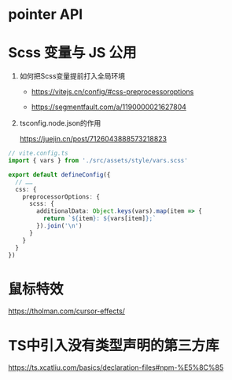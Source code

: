 # pointer API

# Scss 变量与 JS 公用

1. 如何把Scss变量提前打入全局环境

    * https://vitejs.cn/config/#css-preprocessoroptions

    * https://segmentfault.com/a/1190000021627804

2. tsconfig.node.json的作用

    https://juejin.cn/post/7126043888573218823

```ts
// vite.config.ts
import { vars } from './src/assets/style/vars.scss'

export default defineConfig({
  // ……
  css: {
    preprocessorOptions: {
      scss: {
        additionalData: Object.keys(vars).map(item => {
          return `${item}: ${vars[item]};`
        }).join('\n')
      }
    }
  }
})

```

# 鼠标特效

https://tholman.com/cursor-effects/

# TS中引入没有类型声明的第三方库

https://ts.xcatliu.com/basics/declaration-files#npm-%E5%8C%85